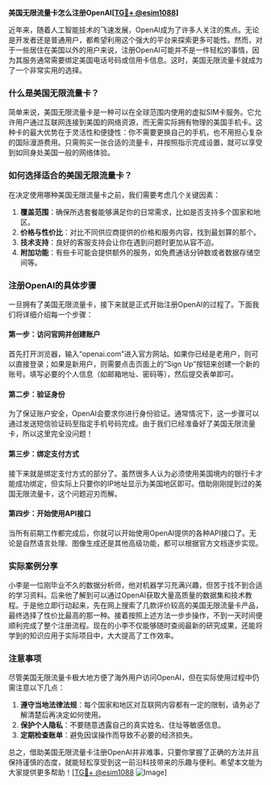 **美国无限流量卡怎么注册OpenAI[[TG💪+ @esim1088](https://t.me/s/esim1088)]**

近年来，随着人工智能技术的飞速发展，OpenAI成为了许多人关注的焦点。无论是开发者还是普通用户，都希望利用这个强大的平台来探索更多可能性。然而，对于一些居住在美国以外的用户来说，注册OpenAI可能并不是一件轻松的事情，因为其服务通常需要绑定美国电话号码或信用卡信息。这时，美国无限流量卡就成为了一个非常实用的选择。

### 什么是美国无限流量卡？

简单来说，美国无限流量卡是一种可以在全球范围内使用的虚拟SIM卡服务。它允许用户通过互联网连接到美国的网络资源，而无需实际拥有物理的美国手机卡。这种卡的最大优势在于灵活性和便捷性：你不需要更换自己的手机，也不用担心复杂的国际漫游费用。只需购买一张合适的流量卡，并按照指示完成设置，就可以享受到如同身处美国一般的网络体验。

### 如何选择适合的美国无限流量卡？

在决定使用哪种美国无限流量卡之前，我们需要考虑几个关键因素：

1. **覆盖范围**：确保所选套餐能够满足你的日常需求，比如是否支持多个国家和地区。
2. **价格与性价比**：对比不同供应商提供的价格和服务内容，找到最划算的那个。
3. **技术支持**：良好的客服支持会让你在遇到问题时更加从容不迫。
4. **附加功能**：有些卡可能会提供额外的服务，如免费通话分钟数或者数据存储空间等。

### 注册OpenAI的具体步骤

一旦拥有了美国无限流量卡，接下来就是正式开始注册OpenAI的过程了。下面我们将详细介绍每一个步骤：

#### 第一步：访问官网并创建账户
首先打开浏览器，输入“openai.com”进入官方网站。如果你已经是老用户，则可以直接登录；如果是新用户，则需要点击页面上的“Sign Up”按钮来创建一个新的账号。填写必要的个人信息（如邮箱地址、密码等），然后提交表单即可。

#### 第二步：验证身份
为了保证账户安全，OpenAI会要求你进行身份验证。通常情况下，这一步骤可以通过发送短信验证码至指定手机号码完成。由于我们已经准备好了美国无限流量卡，所以这里完全没问题！

#### 第三步：绑定支付方式
接下来就是绑定支付方式的部分了。虽然很多人认为必须使用美国境内的银行卡才能成功绑定，但实际上只要你的IP地址显示为美国地区即可。借助刚刚提到过的美国无限流量卡，这个问题迎刃而解。

#### 第四步：开始使用API接口
当所有前期工作都完成后，你就可以开始使用OpenAI提供的各种API接口了。无论是自然语言处理、图像生成还是其他高级功能，都可以根据官方文档逐步实现。

### 实际案例分享

小李是一位刚毕业不久的数据分析师，他对机器学习充满兴趣，但苦于找不到合适的学习资料。后来他了解到可以通过OpenAI获取大量高质量的数据集和技术教程。于是他立即行动起来，先在网上搜索了几款评价较高的美国无限流量卡产品，最终选择了性价比最高的那一种。接着按照上述方法一步步操作，不到一天时间便顺利完成了整个注册流程。现在的小李不仅能够随时查阅最新的研究成果，还能将学到的知识应用于实际项目中，大大提高了工作效率。

### 注意事项

尽管美国无限流量卡极大地方便了海外用户访问OpenAI，但在实际使用过程中仍需注意以下几点：

1. **遵守当地法律法规**：每个国家和地区对互联网内容都有一定的限制，请务必了解清楚后再决定如何使用。
2. **保护个人隐私**：不要随意透露自己的真实姓名、住址等敏感信息。
3. **定期检查账单**：避免因误操作而导致不必要的经济损失。

总之，借助美国无限流量卡注册OpenAI并非难事，只要你掌握了正确的方法并且保持谨慎的态度，就能轻松享受到这一前沿科技带来的乐趣与便利。希望本文能为大家提供更多帮助！[[TG💪+ @esim1088](https://t.me/s/esim1088) ![Image](https://i.postimg.cc/4NQfJmqS/Snipaste-2025-05-13-00-14-12.png)]